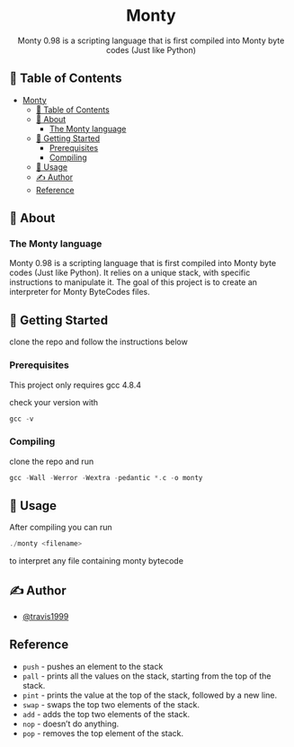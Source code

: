 
<div align="center">

# Monty

Monty 0.98 is a scripting language that is first compiled into Monty byte codes (Just like Python)

</div>

## 📝 Table of Contents

- [Monty](#monty)
	- [📝 Table of Contents](#-table-of-contents)
	- [🧐 About](#-about)
		- [The Monty language](#the-monty-language)
	- [🏁 Getting Started](#-getting-started)
		- [Prerequisites](#prerequisites)
		- [Compiling](#compiling)
	- [🎈 Usage](#-usage)
	- [✍️ Author](#️-author)
	- [Reference](#reference)

## 🧐 About

### The Monty language

Monty 0.98 is a scripting language that is first compiled into Monty byte codes (Just like Python). It relies on a unique stack, with specific instructions to manipulate it. The goal of this project is to create an interpreter for Monty ByteCodes files.

## 🏁 Getting Started

clone the repo and follow the instructions below

### Prerequisites

This project only requires gcc 4.8.4

check your version with

```c
gcc -v
```

### Compiling

clone the repo and run

```c
gcc -Wall -Werror -Wextra -pedantic *.c -o monty
```

## 🎈 Usage
After compiling you can run

```c
./monty <filename>
```

to interpret any file containing monty bytecode

## ✍️ Author

- [@travis1999](https://github.com/travis1999)

## Reference

- `push` - pushes an element to the stack
- `pall` - prints all the values on the stack, starting from the top of the stack.
- `pint` - prints the value at the top of the stack, followed by a new line.
- `swap` - swaps the top two elements of the stack.
- `add`  - adds the top two elements of the stack.
- `nop`  - doesn’t do anything.
- `pop`  - removes the top element of the stack.